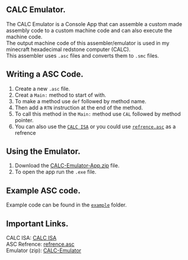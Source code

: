 CALC Emulator.
-
The CALC Emulator is a Console App that can assemble a custom made assembly code to a custom machine code and can also execute the machine code. <br>
The output machine code of this assembler/emulator is used in my minecraft hexadecimal redstone computer (CALC). <br>
This assembler uses `.asc` files and converts them to `.smc` files. <br>

Writing a ASC Code.
-
1. Create a new `.asc` file.
2. Creat a `Main:` method to start of with.
3. To make a method use `def` followed by method name.
4. Then add a `RTN` instruction at the end of the method.
5. To call this method in the `Main:` method use `CAL` followed by method pointer.
6. You can also use the [`CALC ISA`](#important-links) or you could use [`refrence.asc`](#important-links) as a refrence

Using the Emulator.
-
1. Download the [CALC-Emulator-App.zip](#important-links) file.
2. To open the app run the `.exe` file.

Example ASC code.
-
Example code can be found in the <a href="Example">`example`</a> folder.

Important Links.
-
CALC ISA: [CALC ISA](https://docs.google.com/spreadsheets/d/1cAkJrPHr2NaB6NzkKBMjP4aPQQalOxp-QOafpjYkXTk/edit?usp=sharing)<br>
ASC Refrence: [refrence.asc](CALC-Emulator/refrence.asc)<br>
Emulator (zip): [CALC-Emulator](CALC-Emulator-App.zip)
